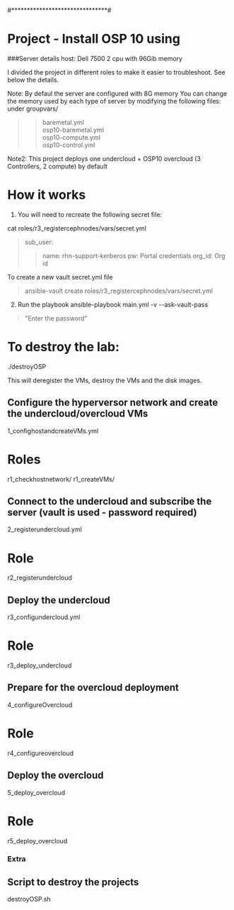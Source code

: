 #*******************************#
# Project - Install OSP 10 using #
###Server details
host: Dell 7500 2 cpu with 96Gib memory

I divided the project in different roles to make it easier to troubleshoot.
See below the details.

Note: By defaul the server are configured with 8G memory
You can change the memory used by each type of server by modifying the following files:
under groupvars/
>>baremetal.yml  
>>osp10-baremetal.yml  
>>osp10-compute.yml  
>>osp10-control.yml

Note2: This project deploys one undercloud + OSP10 overcloud (3 Controllers, 2 compute) by default

# How it works
1) You will need to recreate the following secret file:

cat roles/r3_registercephnodes/vars/secret.yml
>sub_user:
>>name: rhn-support-kerberos
>>pw: Portal credentials
>>org_id: Org id

To create a new vault secret.yml file
>ansible-vault create roles/r3_registercephnodes/vars/secret.yml

2) Run the playbook
ansible-playbook main.yml -v --ask-vault-pass
>"Enter the password"

# To destroy the lab:
 ./destroyOSP

This will deregister the VMs, destroy the VMs and the disk images.

## Configure the hyperversor network and create the undercloud/overcloud VMs
1_confighostandcreateVMs.yml 
# Roles
  r1_checkhostnetwork/ 
  r1_createVMs/        
## Connect to the undercloud and subscribe the server (vault is used - password required) 
2_registerundercloud.yml      
# Role
  r2_registerundercloud
## Deploy the undercloud
  r3_configundercloud.yml  
# Role
  r3_deploy_undercloud 
## Prepare for the overcloud deployment
4_configureOvercloud
# Role
  r4_configureovercloud
## Deploy the overcloud
5_deploy_overcloud  
# Role
  r5_deploy_overcloud
### Extra
## Script to destroy the projects
destroyOSP.sh  


